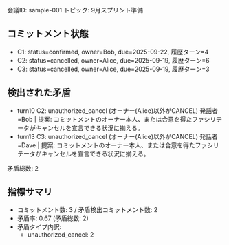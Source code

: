 会議ID: sample-001
トピック: 9月スプリント準備

## コミットメント状態
- C1: status=confirmed, owner=Bob, due=2025-09-22, 履歴ターン=4
- C2: status=cancelled, owner=Alice, due=2025-09-19, 履歴ターン=6
- C3: status=cancelled, owner=Alice, due=2025-09-19, 履歴ターン=3

## 検出された矛盾
- turn10 C2: unauthorized_cancel (オーナー(Alice)以外がCANCEL) 発話者=Bob | 提案: コミットメントのオーナー本人、または合意を得たファシリテータがキャンセルを宣言できる状況に揃える。
- turn13 C3: unauthorized_cancel (オーナー(Alice)以外がCANCEL) 発話者=Dave | 提案: コミットメントのオーナー本人、または合意を得たファシリテータがキャンセルを宣言できる状況に揃える。

矛盾総数: 2

## 指標サマリ
- コミットメント数: 3 / 矛盾検出コミットメント数: 2
- 矛盾率: 0.67 (矛盾総数: 2)
- 矛盾タイプ内訳:
  - unauthorized_cancel: 2